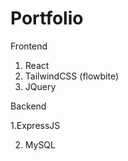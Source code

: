 # Portfolio


Frontend

1. React
2. TailwindCSS (flowbite)
3. JQuery 


Backend

1.ExpressJS

2. MySQL
